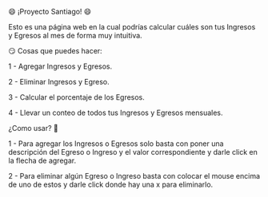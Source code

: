 😄  ¡Proyecto Santiago!  😄

Esto es una página web en la cual podrías calcular cuáles son tus Ingresos y Egresos al mes de forma muy intuitiva. 



😏 Cosas que puedes hacer: 

1 - Agregar Ingresos y Egresos. 

2 - Eliminar Ingresos y Egreso. 

3 - Calcular el porcentaje de los Egresos.

4 - Llevar un conteo de todos tus Ingresos y Egresos mensuales.



¿Como usar? 🤔

1 - Para agregar los Ingresos o Egresos solo basta con poner una descripción del Egreso o Ingreso y el valor correspondiente y darle click en la flecha de agregar.

2 - Para eliminar algún Egreso o Ingreso basta con colocar el mouse encima de uno de estos y darle click donde hay una x para eliminarlo.
